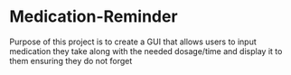 # Medication-Reminder
Purpose of this project is to create a GUI that allows users to input medication they take along with the needed dosage/time and display it to them ensuring they do not forget
